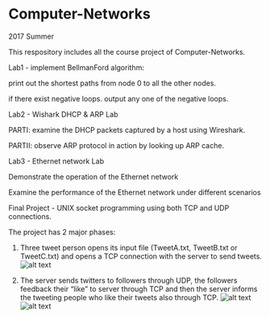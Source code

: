 # Computer-Networks

2017 Summer

This respository includes all the course project of Computer-Networks.


Lab1 - implement BellmanFord algorithm:
       
  print out the shortest paths from node 0 to all the other nodes.
       
  if there exist negative loops. output any one of the negative loops.
       
       
       
Lab2 - Wishark DHCP & ARP Lab

  PARTI:  examine the DHCP packets captured by a host using Wireshark. 
       
  PARTII: observe ARP protocol in action by looking up ARP cache.
       
     
     
Lab3 - Ethernet network Lab

  Demonstrate the operation of the Ethernet network 
       
  Examine the performance of the Ethernet network under different scenarios
       


Final Project - UNIX socket programming using both TCP and UDP connections.

  The project has 2 major phases: 
      
   1) Three tweet person opens its input file (TweetA.txt, TweetB.txt or TweetC.txt) and opens a TCP connection with the server to send tweets.  
   ![alt text](http://www-scf.usc.edu/~liuxinyu/cn_final_phase1.png)
      
   2) The server sends twitters to followers through UDP, 
      the followers feedback their “like” to server through TCP and then the server informs the tweeting people who like their tweets also through TCP. 
   ![alt text](http://www-scf.usc.edu/~liuxinyu/cn_final_phase2_1.png)
   ![alt text](http://www-scf.usc.edu/~liuxinyu/cn_final_phase2_2.png)
    
 
